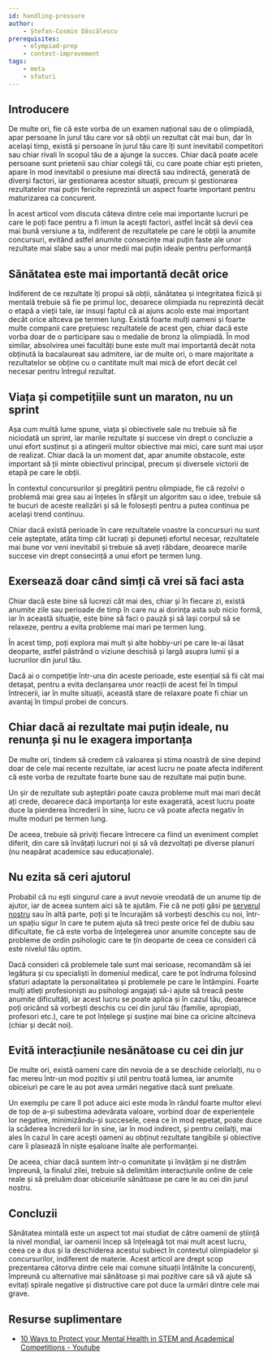 ```yaml
---
id: handling-pressure
author:
    - Ștefan-Cosmin Dăscălescu
prerequisites:
    - olympiad-prep
    - contest-improvement
tags:
    - meta
    - sfaturi
---
```


## Introducere

De multe ori, fie că este vorba de un examen național sau de o olimpiadă, apar
persoane în jurul tău care vor să obții un rezultat cât mai bun, dar în același
timp, există și persoane în jurul tău care îți sunt inevitabil competitori sau
chiar rivali în scopul tău de a ajunge la succes. Chiar dacă poate acele
persoane sunt prietenii sau chiar colegii tăi, cu care poate chiar ești prieten,
apare în mod inevitabil o presiune mai directă sau indirectă, generată de
diverși factori, iar gestionarea acestor situații, precum și gestionarea
rezultatelor mai puțin fericite reprezintă un aspect foarte important pentru
maturizarea ca concurent.

În acest articol vom discuta câteva dintre cele mai importante lucruri pe care
le poți face pentru a fi imun la acești factori, astfel încât să devii cea mai
bună versiune a ta, indiferent de rezultatele pe care le obții la anumite
concursuri, evitând astfel anumite consecințe mai puțin faste ale unor rezultate
mai slabe sau a unor medii mai puțin ideale pentru performanță

## Sănătatea este mai importantă decât orice

Indiferent de ce rezultate îți propui să obții, sănătatea și integritatea fizică
și mentală trebuie să fie pe primul loc, deoarece olimpiada nu reprezintă decât
o etapă a vieții tale, iar insuși faptul că ai ajuns acolo este mai important
decât orice altceva pe termen lung. Există foarte mulți oameni și foarte multe
companii care prețuiesc rezultatele de acest gen, chiar dacă este vorba doar de
o participare sau o medalie de bronz la olimpiadă. În mod similar, absolvirea
unei facultăți bune este mult mai importantă decât nota obținută la bacalaureat
sau admitere, iar de multe ori, o mare majoritate a rezultatelor se obține cu o
cantitate mult mai mică de efort decât cel necesar pentru întregul rezultat.

## Viața și competițiile sunt un maraton, nu un sprint

Așa cum multă lume spune, viața și obiectivele sale nu trebuie să fie niciodată
un sprint, iar marile rezultate și succese vin drept o concluzie a unui efort
susținut și a atingerii multor obiective mai mici, care sunt mai ușor de
realizat. Chiar dacă la un moment dat, apar anumite obstacole, este important să
ții minte obiectivul principal, precum și diversele victorii de etapă pe care le
obții.

În contextul concursurilor și pregătirii pentru olimpiade, fie că rezolvi o
problemă mai grea sau ai înțeles în sfârșit un algoritm sau o idee, trebuie să
te bucuri de aceste realizări și să le folosești pentru a putea continua pe
același trend continuu.

Chiar dacă există perioade în care rezultatele voastre la concursuri nu sunt
cele așteptate, atâta timp cât lucrați și depuneți efortul necesar, rezultatele
mai bune vor veni inevitabil și trebuie să aveți răbdare, deoarece marile
succese vin drept consecință a unui efort pe termen lung.

## Exersează doar când simți că vrei să faci asta

Chiar dacă este bine să lucrezi cât mai des, chiar și în fiecare zi, există
anumite zile sau perioade de timp în care nu ai dorința asta sub nicio formă,
iar în această situație, este bine să faci o pauză și să lași corpul să se
relaxeze, pentru a evita probleme mai mari pe termen lung.

În acest timp, poți explora mai mult și alte hobby-uri pe care le-ai lăsat
deoparte, astfel păstrând o viziune deschisă și largă asupra lumii și a
lucrurilor din jurul tău.

Dacă ai o competiție într-una din aceste perioade, este esențial să fii cât mai
detașat, pentru a evita declanșarea unor reacții de acest fel în timpul
întrecerii, iar în multe situații, această stare de relaxare poate fi chiar un
avantaj în timpul probei de concurs.

## Chiar dacă ai rezultate mai puțin ideale, nu renunța și nu le exagera importanța

De multe ori, tindem să credem că valoarea și stima noastră de sine depind doar
de cele mai recente rezultate, iar acest lucru ne poate afecta indiferent că
este vorba de rezultate foarte bune sau de rezultate mai puțin bune.

Un șir de rezultate sub așteptări poate cauza probleme mult mai mari decât ați
crede, deoarece dacă importanța lor este exagerată, acest lucru poate duce la
pierderea încrederii în sine, lucru ce vă poate afecta negativ în multe moduri
pe termen lung.

De aceea, trebuie să priviți fiecare întrecere ca fiind un eveniment complet
diferit, din care să învățați lucruri noi și să vă dezvoltați pe diverse planuri
(nu neapărat academice sau educaționale).

## Nu ezita să ceri ajutorul

Probabil că nu ești singurul care a avut nevoie vreodată de un anume tip de
ajutor, iar de aceea suntem aici să te ajutăm. Fie că ne poți găsi pe
[serverul nostru](https://discord.gg/roalgo) sau în altă parte, poți și te
încurajăm să vorbești deschis cu noi, într-un spațiu sigur în care te putem
ajuta să treci peste orice fel de dubiu sau dificultate, fie că este vorba de
înțelegerea unor anumite concepte sau de probleme de ordin psihologic care te
țin deoparte de ceea ce consideri că este nivelul tău optim.

Dacă consideri că problemele tale sunt mai serioase, recomandăm să iei legătura
și cu specialiști în domeniul medical, care te pot îndruma folosind sfaturi
adaptate la personalitatea și problemele pe care le întâmpini. Foarte mulți
atleți profesioniști au psihologi angajați să-i ajute să treacă peste anumite
dificultăți, iar acest lucru se poate aplica și în cazul tău, deoarece poți
oricând să vorbești deschis cu cei din jurul tău (familie, apropiați, profesori
etc.), care te pot înțelege și susține mai bine ca oricine altcineva (chiar și
decât noi).

## Evită interacțiunile nesănătoase cu cei din jur

De multe ori, există oameni care din nevoia de a se deschide celorlalți, nu o
fac mereu într-un mod pozitiv și util pentru toată lumea, iar anumite obiceiuri
pe care le au pot avea urmări negative dacă sunt preluate.

Un exemplu pe care îl pot aduce aici este moda în rândul foarte multor elevi de
top de a-și subestima adevărata valoare, vorbind doar de experiențele lor
negative, minimizându-și succesele, ceea ce în mod repetat, poate duce la
scăderea încrederii lor în sine, iar în mod indirect, și pentru ceilalți, mai
ales în cazul în care acești oameni au obținut rezultate tangibile și obiective
care îi plasează în niște eșaloane înalte ale performanței.

De aceea, chiar dacă suntem într-o comunitate și învățăm și ne distrăm împreună,
la finalul zilei, trebuie să delimităm interacțiunile online de cele reale și să
preluăm doar obiceiurile sănătoase pe care le au cei din jurul nostru.

## Concluzii

Sănătatea mintală este un aspect tot mai studiat de către oamenii de știință la
nivel mondial, iar oamenii încep să înțeleagă tot mai mult acest lucru, ceea ce
a dus și la deschiderea acestui subiect în contextul olimpiadelor și
concursurilor, indiferent de materie. Acest articol are drept scop prezentarea
câtorva dintre cele mai comune situații întâlnite la concurenți, împreună cu
alternative mai sănătoase și mai pozitive care să vă ajute să evitați spirale
negative și distructive care pot duce la urmări dintre cele mai grave.

## Resurse suplimentare

- [10 Ways to Protect your Mental Health in STEM and Academical Competitions - Youtube](https://www.youtube.com/watch?v=I4m_lPdAKRE)